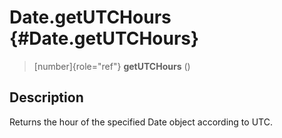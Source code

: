 Date.getUTCHours {#Date.getUTCHours}
================

> [number]{role="ref"} **getUTCHours** ()

Description
-----------

Returns the hour of the specified Date object according to UTC.
